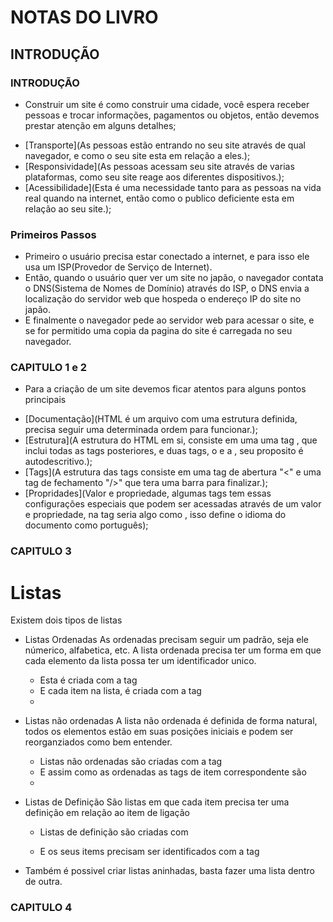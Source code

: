 # NOTAS DO LIVRO

## INTRODUÇÃO

### INTRODUÇÃO
+ Construir um site é como construir uma cidade, você espera receber pessoas e trocar informações, pagamentos ou objetos, então devemos prestar atenção em alguns detalhes;
- [Transporte](As pessoas estão entrando no seu site através de qual navegador, e como o seu site esta em relação a eles.);
- [Responsividade](As pessoas acessam seu site através de varias plataformas, como seu site reage aos diferentes dispositivos.);
- [Acessibilidade](Esta é uma necessidade tanto para as pessoas na vida real quando na internet, então como o publico deficiente esta em relação ao seu site.);

### Primeiros Passos
+ Primeiro o usuário precisa estar conectado a internet, e para isso ele usa um ISP(Provedor de Serviço de Internet).
+ Então, quando o usuário quer ver um site no japão, o navegador contata o DNS(Sistema de Nomes de Domínio) através do ISP, o DNS envia a localização do servidor web que hospeda o endereço IP do site no japão.
+ E finalmente o navegador pede ao servidor web para acessar o site, e se for permitido uma copia da pagina do site é carregada no seu navegador.

### CAPITULO 1 e 2
+ Para a criação de um site devemos ficar atentos para alguns pontos principais
- [Documentação](HTML é um arquivo com uma estrutura definida, precisa seguir uma determinada ordem para funcionar.);
- [Estrutura](A estrutura do HTML em si, consiste em uma uma tag <html>, que inclui todas as tags posteriores, e duas tags, o <head> e a <body>, seu proposito é autodescritivo.);
- [Tags](A estrutura das tags consiste em uma tag de abertura "<" e uma tag de fechamento "/>" que tera uma barra para finalizar.);
- [Propridades](Valor e propriedade, algumas tags tem essas configurações especiais que podem ser acessadas através de um valor e propriedade, na tag <html> seria algo como <html lang="pt"></html>, isso define o idioma do documento como português);

### CAPITULO 3
# Listas
Existem dois tipos de listas
* Listas Ordenadas
    As ordenadas precisam seguir um padrão, seja ele númerico, alfabetica, etc. A lista ordenada precisa ter um forma em que cada elemento da lista possa ter um identificador unico.
    - Esta é criada com a tag <ol></ol>
    - E cada item na lista, é criada com a tag <li></li>

* Listas não ordenadas
    A lista não ordenada é definida de forma natural, todos os elementos estão em suas posições iniciais e podem ser reorganziados como bem entender.
    - Listas não ordenadas são criadas com a tag <ul></ul>
    - E assim como as ordenadas as tags de item correspondente são <li></li>


* Listas de Definição
    São listas em que cada item precisa ter uma definição em relação ao item de ligação
    - Listas de definição são criadas com <dl></dl>
    - E os seus items precisam ser identificados com a tag <dt></dt>

* Também é possivel criar listas aninhadas, basta fazer uma lista dentro de outra.

### CAPITULO 4